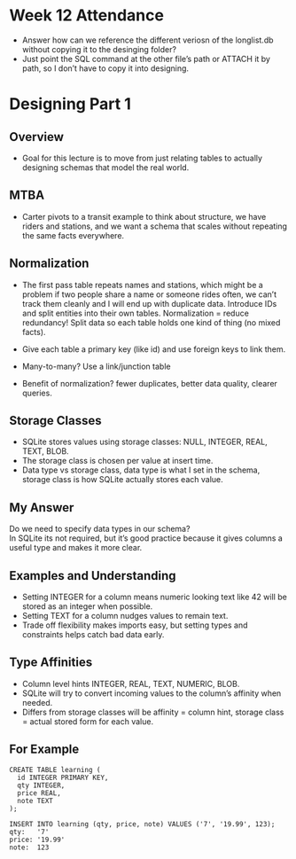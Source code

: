 # Week 12 Attendance
- Answer how can we reference the different veriosn of the longlist.db
without copying it to the desinging folder?
- Just point the SQL command at the other file’s path or ATTACH it by path, 
so I don’t have to copy it into designing.

# Designing Part 1

## Overview
- Goal for this lecture is to move from just relating tables to actually designing schemas that model the real world.
## MTBA
- Carter pivots to a transit example to think about structure, we have riders and stations, 
and we want a schema that scales without repeating the same facts everywhere.
## Normalization
- The first pass table repeats names and stations, which might be a problem if two people share a name or someone rides often,
we can’t track them cleanly and I will end up with duplicate data. Introduce IDs and split entities into their own tables.
Normalization = reduce redundancy!
Split data so each table holds one kind of thing (no mixed facts).

- Give each table a primary key (like id) and use foreign keys to link them.
- Many-to-many? Use a link/junction table
- Benefit of normalization? fewer duplicates, better data quality, clearer queries.

## Storage Classes

- SQLite stores values using storage classes: NULL, INTEGER, REAL, TEXT, BLOB.
- The storage class is chosen per value at insert time.
- Data type vs storage class, data type is what I set in the schema, storage class is how SQLite actually stores each value.

## My Answer
Do we need to specify data types in our schema?  
In SQLite its not required, but it’s good practice because it gives columns a useful type and makes it more clear.

## Examples and Understanding
- Setting INTEGER for a column means numeric looking text like 42 will be stored as an integer when possible.
- Setting TEXT for a column nudges values to remain text.
- Trade off flexibility makes imports easy, but setting types and constraints helps catch bad data early.

## Type Affinities
- Column level hints INTEGER, REAL, TEXT, NUMERIC, BLOB.
- SQLite will try to convert incoming values to the column’s affinity when needed.
- Differs from storage classes will be affinity = column hint, storage class = actual stored form for each value.

## For Example
```
CREATE TABLE learning (
  id INTEGER PRIMARY KEY,
  qty INTEGER,
  price REAL,
  note TEXT
);

INSERT INTO learning (qty, price, note) VALUES ('7', '19.99', 123);
qty:   '7'     
price: '19.99'
note:  123
```